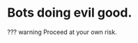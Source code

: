# Bots doing evil good.


??? warning
    Proceed at your own risk.


 

<!-- !!! note
    My son drew this bot so you would know what they look like.
    ![Screenshot](img/evilbot.png)

        No more questions. -->


<!-- ## Commands

* `mkdocs new [dir-name]` - Create a new project.
* `mkdocs serve` - Start the live-reloading docs server.
* `mkdocs build` - Build the documentation site.
* `mkdocs -h` - Print help message and exit. -->

<!-- ## Project layout

    mkdocs.yml    # The configuration file.
    docs/
        index.md  # The documentation homepage.
        ...       # Other markdown pages, images and other files. -->
